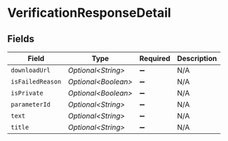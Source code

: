 # VerificationResponseDetail


## Fields

| Field                | Type                 | Required             | Description          |
| -------------------- | -------------------- | -------------------- | -------------------- |
| `downloadUrl`        | *Optional\<String>*  | :heavy_minus_sign:   | N/A                  |
| `isFailedReason`     | *Optional\<Boolean>* | :heavy_minus_sign:   | N/A                  |
| `isPrivate`          | *Optional\<Boolean>* | :heavy_minus_sign:   | N/A                  |
| `parameterId`        | *Optional\<String>*  | :heavy_minus_sign:   | N/A                  |
| `text`               | *Optional\<String>*  | :heavy_minus_sign:   | N/A                  |
| `title`              | *Optional\<String>*  | :heavy_minus_sign:   | N/A                  |